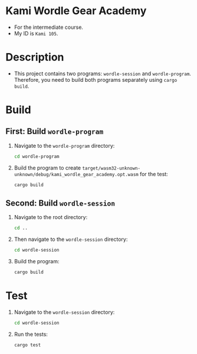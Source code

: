 # Kami Wordle Gear Academy
* For the intermediate course.
* My ID is `Kami 105`.

# Description
* This project contains two programs: `wordle-session` and `wordle-program`. Therefore, you need to build both programs separately using `cargo build`.

# Build
## First: Build `wordle-program`
1. Navigate to the `wordle-program` directory:
   ```sh
   cd wordle-program
   ```
2. Build the program to create `target/wasm32-unknown-unknown/debug/kami_wordle_gear_academy.opt.wasm` for the test:
   ```sh
   cargo build
   ```

## Second: Build `wordle-session`
1. Navigate to the root directory:
   ```sh
   cd ..
   ```
2. Then navigate to the `wordle-session` directory:
   ```sh
   cd wordle-session
   ```
3. Build the program:
   ```sh
   cargo build
   ```

# Test
1. Navigate to the `wordle-session` directory:
   ```sh
   cd wordle-session
   ```
2. Run the tests:
   ```sh
   cargo test
   ```
